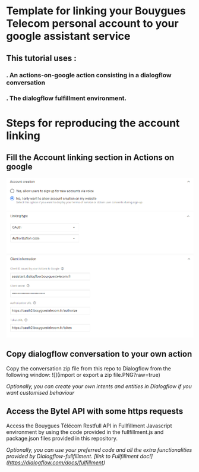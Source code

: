 # Template for linking your Bouygues Telecom personal account to your google assistant service

## This tutorial uses :
### . An actions-on-google action consisting in a dialogflow conversation
### . The dialogflow fulfillment environment.

# Steps for reproducing the account linking
## Fill the Account linking section in Actions on google
![](account_creation_section.PNG?raw=true)
![](linking_type_section.PNG?raw=true)
![](client_information_section.PNG?raw=true)

## Copy dialogflow conversation to your own action
Copy the conversation zip file from this repo to Dialogflow from the following window:
![](import or export a zip file.PNG?raw=true)

_Optionally, you can create your own intents and entities in Dialogflow if you want customised behaviour_
## Access the Bytel API with some https requests
Access the Bouygues Télécom Restfull API in Fullfillment Javascript environment by using the code provided in the fullfillment.js and package.json files provided in this repository.


_Optionally, you can use your preferred code and all the extra functionalities provided by Dialogflow-fullfillment. [link to Fullfillment doc!] (https://dialogflow.com/docs/fulfillment)_
